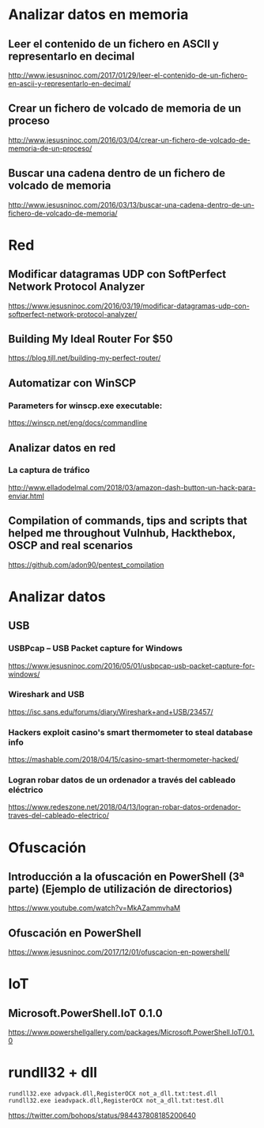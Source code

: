 # Analizar datos en memoria

## Leer el contenido de un fichero en ASCII y representarlo en decimal
http://www.jesusninoc.com/2017/01/29/leer-el-contenido-de-un-fichero-en-ascii-y-representarlo-en-decimal/

## Crear un fichero de volcado de memoria de un proceso
http://www.jesusninoc.com/2016/03/04/crear-un-fichero-de-volcado-de-memoria-de-un-proceso/

## Buscar una cadena dentro de un fichero de volcado de memoria
http://www.jesusninoc.com/2016/03/13/buscar-una-cadena-dentro-de-un-fichero-de-volcado-de-memoria/

# Red

## Modificar datagramas UDP con SoftPerfect Network Protocol Analyzer
https://www.jesusninoc.com/2016/03/19/modificar-datagramas-udp-con-softperfect-network-protocol-analyzer/

## Building My Ideal Router For $50
https://blog.tjll.net/building-my-perfect-router/

## Automatizar con WinSCP
### Parameters for winscp.exe executable:
https://winscp.net/eng/docs/commandline

## Analizar datos en red
### La captura de tráfico 
http://www.elladodelmal.com/2018/03/amazon-dash-button-un-hack-para-enviar.html

## Compilation of commands, tips and scripts that helped me throughout Vulnhub, Hackthebox, OSCP and real scenarios
https://github.com/adon90/pentest_compilation

# Analizar datos
## USB
### USBPcap – USB Packet capture for Windows
https://www.jesusninoc.com/2016/05/01/usbpcap-usb-packet-capture-for-windows/
### Wireshark and USB
https://isc.sans.edu/forums/diary/Wireshark+and+USB/23457/
### Hackers exploit casino's smart thermometer to steal database info
https://mashable.com/2018/04/15/casino-smart-thermometer-hacked/
### Logran robar datos de un ordenador a través del cableado eléctrico
https://www.redeszone.net/2018/04/13/logran-robar-datos-ordenador-traves-del-cableado-electrico/

# Ofuscación
## Introducción a la ofuscación en PowerShell (3ª parte) (Ejemplo de utilización de directorios)
https://www.youtube.com/watch?v=MkAZammvhaM

## Ofuscación en PowerShell
https://www.jesusninoc.com/2017/12/01/ofuscacion-en-powershell/

# IoT
## Microsoft.PowerShell.IoT 0.1.0
https://www.powershellgallery.com/packages/Microsoft.PowerShell.IoT/0.1.0

# rundll32 + dll
```MS-DOS
rundll32.exe advpack.dll,RegisterOCX not_a_dll.txt:test.dll
rundll32.exe ieadvpack.dll,RegisterOCX not_a_dll.txt:test.dll
```
https://twitter.com/bohops/status/984437808185200640
